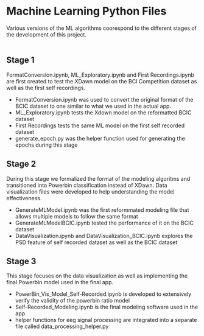 # Machine Learning Python Files
Various versions of the ML algorithms coorespond to the different stages of the development of this project.
</br></br>
## Stage 1
FormatConversion.ipynb, ML_Exploratory.ipynb and First Recordings.ipynb are first created to test the XDawn model on the BCI Competition dataset as well as the first self recordings.
- FormatConversion.ipynb was used to convert the original format of the BCIC dataset to one similar to what we used in the actual app. 
- ML_Exploratory.ipynb tests the Xdown model on the reformatted BCIC dataset
- First Recordings tests the same ML model on the first self recorded dataset
- generate_epoch.py was the helper function used for generating the epochs during this stage

## Stage 2
During this stage we formalized the format of the modeling algoritms and transitioned into Powerbin classification instead of XDawn. Data visualization files were developed to help understanding the model effectiveness.
- GenerateMLModel.ipynb was the first reformmated modeling file that allows multiple models to follow the same format
- GenerateMLMedelBCIC.ipynb tested the performance of it on the BCIC dataset
- DataVisualization.ipynb and DataVisualization_BCIC.ipynb explores the PSD feature of self recorded dataset as well as the BCIC dataset

## Stage 3
This stage focuses on the data visualization as well as implementing the final Powerbin model used in the final app.
- PowerBin_Vis_Model_Self-Recorded.ipynb is developed to extensively verify the validity of the powerbin ratio model
- Self-Recorded_Modeling.ipynb is the final modeling software used in the app
- helper functions for eeg signal processing are integrated into a separate file called data_processing_helper.py
